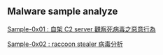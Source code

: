 ## Malware sample analyze

[Sample-0x01 : 自架 C2 server 觀察死病毒之惡意行為](/malware/ml01/)

[Sample-0x02 : raccoon stealer 病毒分析](/malware/ml02/)
